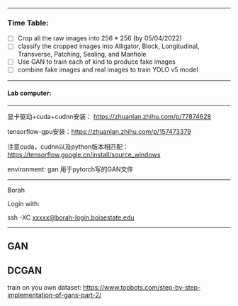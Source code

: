 
---
### Time Table:


- [ ] Crop all the raw images into 256 * 256 (by 05/04/2022)
- [ ] classify the cropped images into Alligator, Block, Longitudinal, Transverse, Patching, Sealing, and Manhole
- [ ] Use GAN to train each of kind to produce fake images
- [ ] combine fake images and real images to train YOLO v5 model

----



#### Lab computer:
---

显卡驱动+cuda+cudnn安装： https://zhuanlan.zhihu.com/p/77874628

tensorflow-gpu安装：https://zhuanlan.zhihu.com/p/157473379

注意cuda，cudnn以及python版本相匹配：https://tensorflow.google.cn/install/source_windows

environment: 
gan 用于pytorch写的GAN文件



---
Borah

Login with:

ssh -XC xxxxx@borah-login.boisestate.edu

---



## GAN


## DCGAN

train on you own dataset: https://www.topbots.com/step-by-step-implementation-of-gans-part-2/


